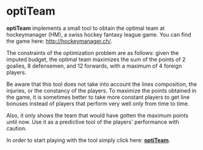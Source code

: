 optiTeam
============

**optiTeam** implements a small tool to obtain the optimal team at hockeymanager (HM), a swiss hockey fantasy league game. You can find the game here: http://hockeymanager.ch/.

The constraints of the optimization problem are as follows: given the imputed budget, the optimal team 
maximizes the sum of the points of 2 goalies, 8 defensemen, and 12 forwards, with a maximum of 4 
foreign players.
                
Be aware that this tool does not take into account the lines composition, the injuries, or the constancy of 
the players. To maximize the points obtained in the game, it is sometimes better to take more constant players to 
get line bonuses instead of players that perform very well only from time to time.
                
Also, it only shows the team that would have gotten the maximum points until now. Use it as a predictive tool 
of the players' performance with caution.

In order to start playing with the tool simply click here: [**optiTeam**](https://marcgumowski.github.io/optiTeam/).